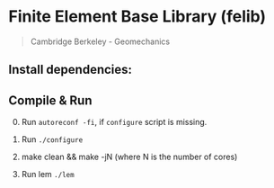 # Finite Element Base Library (felib)
> Cambridge Berkeley - Geomechanics

## Install dependencies:

## Compile & Run
0. Run `autoreconf -fi`, if `configure` script is missing.

1. Run `./configure`

2. make clean && make -jN (where N is the number of cores)

3. Run lem `./lem`

